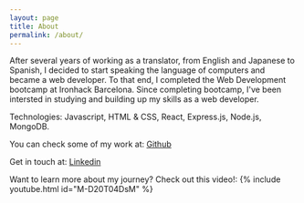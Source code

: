 ```yaml
---
layout: page
title: About
permalink: /about/
---
```


After several years of working as a translator, from English and Japanese to Spanish, I decided to start speaking the language of computers and became a web developer. To that end, I completed the Web Development bootcamp at Ironhack Barcelona. Since completing bootcamp, I've been intersted in studying and building up my skills as a web developer.

Technologies: Javascript, HTML & CSS, React, Express.js, Node.js, MongoDB.

You can check some of my work at:
[Github](https://github.com/DidacBA)

Get in touch at:
[Linkedin](https://www.linkedin.com/in/didac-bigorda/)

Want to learn more about my journey? Check out this video!:
{% include youtube.html id="M-D20T04DsM" %}

